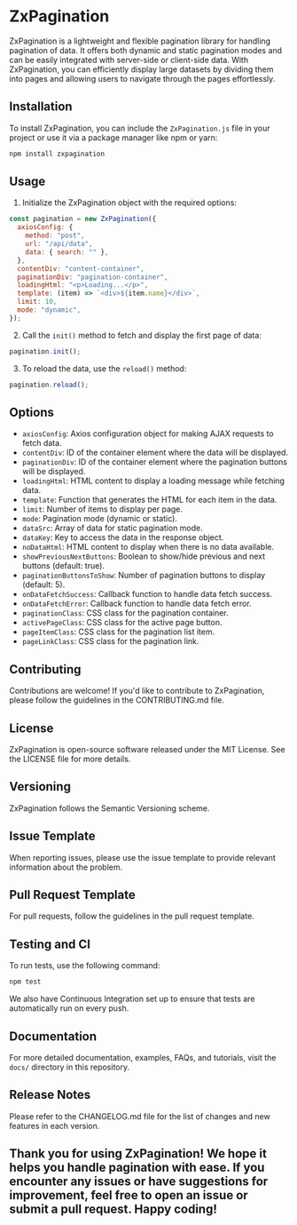 # ZxPagination

ZxPagination is a lightweight and flexible pagination library for handling pagination of data. It offers both dynamic and static pagination modes and can be easily integrated with server-side or client-side data. With ZxPagination, you can efficiently display large datasets by dividing them into pages and allowing users to navigate through the pages effortlessly.

## Installation

To install ZxPagination, you can include the `ZxPagination.js` file in your project or use it via a package manager like npm or yarn:

```bash
npm install zxpagination
```

## Usage

1. Initialize the ZxPagination object with the required options:

```js
const pagination = new ZxPagination({
  axiosConfig: {
    method: "post",
    url: "/api/data",
    data: { search: "" },
  },
  contentDiv: "content-container",
  paginationDiv: "pagination-container",
  loadingHtml: "<p>Loading...</p>",
  template: (item) => `<div>${item.name}</div>`,
  limit: 10,
  mode: "dynamic",
});
```

2. Call the `init()` method to fetch and display the first page of data:

```js
pagination.init();
```

3. To reload the data, use the `reload()` method:

```js
pagination.reload();
```

## Options

- `axiosConfig`: Axios configuration object for making AJAX requests to fetch data.
- `contentDiv`: ID of the container element where the data will be displayed.
- `paginationDiv`: ID of the container element where the pagination buttons will be displayed.
- `loadingHtml`: HTML content to display a loading message while fetching data.
- `template`: Function that generates the HTML for each item in the data.
- `limit`: Number of items to display per page.
- `mode`: Pagination mode (dynamic or static).
- `dataSrc`: Array of data for static pagination mode.
- `dataKey`: Key to access the data in the response object.
- `noDataHtml`: HTML content to display when there is no data available.
- `showPreviousNextButtons`: Boolean to show/hide previous and next buttons (default: true).
- `paginationButtonsToShow`: Number of pagination buttons to display (default: 5).
- `onDataFetchSuccess`: Callback function to handle data fetch success.
- `onDataFetchError`: Callback function to handle data fetch error.
- `paginationClass`: CSS class for the pagination container.
- `activePageClass`: CSS class for the active page button.
- `pageItemClass`: CSS class for the pagination list item.
- `pageLinkClass`: CSS class for the pagination link.

## Contributing

Contributions are welcome! If you'd like to contribute to ZxPagination, please follow the guidelines in the CONTRIBUTING.md file.

## License

ZxPagination is open-source software released under the MIT License. See the LICENSE file for more details.

## Versioning

ZxPagination follows the Semantic Versioning scheme.

## Issue Template

When reporting issues, please use the issue template to provide relevant information about the problem.

## Pull Request Template

For pull requests, follow the guidelines in the pull request template.

## Testing and CI

To run tests, use the following command:

```bash
npm test
```

We also have Continuous Integration set up to ensure that tests are automatically run on every push.

## Documentation

For more detailed documentation, examples, FAQs, and tutorials, visit the `docs/` directory in this repository.

## Release Notes

Please refer to the CHANGELOG.md file for the list of changes and new features in each version.

## Thank you for using ZxPagination! We hope it helps you handle pagination with ease. If you encounter any issues or have suggestions for improvement, feel free to open an issue or submit a pull request. Happy coding!
